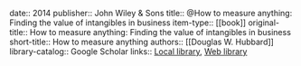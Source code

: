 date:: 2014
publisher:: John Wiley & Sons
title:: @How to measure anything: Finding the value of intangibles in business
item-type:: [[book]]
original-title:: How to measure anything: Finding the value of intangibles in business
short-title:: How to measure anything
authors:: [[Douglas W. Hubbard]]
library-catalog:: Google Scholar
links:: [Local library](zotero://select/library/items/D3BQ3JKA), [Web library](https://www.zotero.org/users/6520516/items/D3BQ3JKA)
